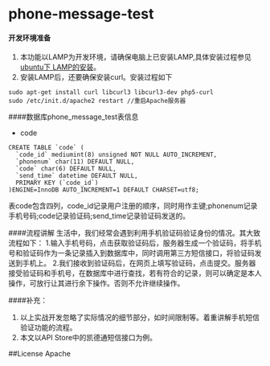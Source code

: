 # phone-message-test
#### 开发环境准备
1. 本功能以LAMP为开发环境，请确保电脑上已安装LAMP,具体安装过程参见[ubuntu下 LAMP的安装](http://www.jianshu.com/p/71f11fce9ab4)。
2. 安装LAMP后，还要确保安装curl。安装过程如下
```
sudo apt-get install curl libcurl3 libcurl3-dev php5-curl
sudo /etc/init.d/apache2 restart //重启Apache服务器
```
####数据库phone_message_test表信息
* code
```
CREATE TABLE `code` (
  `code_id` mediumint(8) unsigned NOT NULL AUTO_INCREMENT,
  `phonenum` char(11) DEFAULT NULL,
  `code` char(6) DEFAULT NULL,
  `send_time` datetime DEFAULT NULL,
  PRIMARY KEY (`code_id`)
)ENGINE=InnoDB AUTO_INCREMENT=1 DEFAULT CHARSET=utf8; 
```
表code包含四列，code_id记录用户注册的顺序，同时用作主键;phonenum记录手机号码;code记录验证码;send_time记录验证码发送的。


####流程讲解
生活中，我们经常会遇到利用手机验证码验证身份的情况。其大致流程如下：
1.输入手机号码，点击获取验证码后，服务器生成一个验证码，将手机号和验证码作为一条记录插入到数据库中，同时调用第三方短信接口，将验证码发送到手机上。
2.我们接收到验证码后，在网页上填写验证码，点击提交。服务器接受验证码和手机号，在数据库中进行查找，若有符合的记录，则可以确定是本人操作，可放行让其进行余下操作。否则不允许继续操作。

####补充：
1. 以上实战开发忽略了实际情况的细节部分，如时间限制等。着重讲解手机短信验证功能的流程。
2. 本文以API Store中的凯德通短信接口为例。


##License
Apache 










